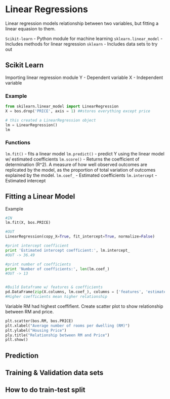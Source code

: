 # Linear Regressions

Linear regression models relationship between two variables, but fitting a linear equasion to them.

`Scikit-learn` - Python module for machine learning
`sklearn.linear_model` - Includes methods for linear regression
`sklearn` - Includes data sets to try out

## Scikit Learn

Importing linear regression module
Y - Dependent variable
X - Independent variable

### Example

```python
from skilearn.linear_model import LinearRegression
X = bos.drop('PRICE', axis = 1) ##stores everything except price

# this created a LinearRegression object
lm = LinearRegression()
lm
```

### Functions

`lm.fit()` - fits a linear model
`lm.predict()` - predict Y using the linear model w/ estimated coefficients
`lm.score()` - Returns the coefficient of determination (R^2). A measure of how well observed outcomes are replicated by the model, as the proportion of total variation of outcomes explained by the model.
`lm.coef_` - Estimated coefficients
`lm.intercept` - Estimated intercept

## Fitting a Linear Model

Example

```python
#IN
lm.fit(X, bos.PRICE)

#OUT
LinearRegression(copy_X=True, fit_intercept=True, normalize=False)

#print intercept coefficient
print 'Estimated intercept coefficient:', lm.intercept_
#OUT -> 36.49

#print number of coefficients
print 'Number of coefficients:', len(lm.coef_)
#OUT -> 13


#Build Dataframe w/ features & coefficients
pd.DataFrame(zip(X.columns, lm.coef_), columns = ['features', 'estimatedCoefficients'])
#Higher coefficients mean higher relationship
```

Variable RM had highest coeffifient. Create scatter plot to show relationship between RM and price. 

```python
plt.scatter(bos.RM, bos.PRICE)
plt.xlabel("Average number of rooms per dwelling (RM)")
plt.ylabel("Housing Price")
ply.title("Relationship between RM and Price")
plt.show()
```

## Prediction

## Training & Validation data sets

## How to do train-test split